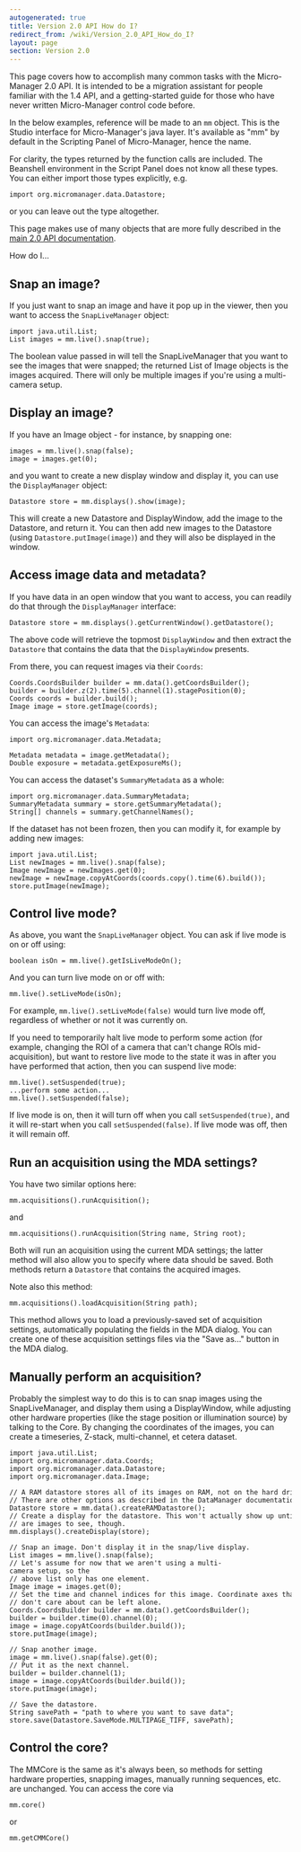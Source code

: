 ```yaml
---
autogenerated: true
title: Version 2.0 API How do I?
redirect_from: /wiki/Version_2.0_API_How_do_I?
layout: page
section: Version 2.0
---
```


This page covers how to accomplish many common tasks with the
Micro-Manager 2.0 API. It is intended to be a migration assistant for
people familiar with the 1.4 API, and a getting-started guide for those
who have never written Micro-Manager control code before.

In the below examples, reference will be made to an `mm` object. This is
the Studio interface for Micro-Manager's java layer. It's available as
"mm" by default in the Scripting Panel of Micro-Manager, hence the name.

For clarity, the types returned by the function calls are included. The
Beanshell environment in the Script Panel does not know all these types.
You can either import those types explicitly, e.g.

```
import org.micromanager.data.Datastore;
```

or you can leave out the type altogether.

This page makes use of many objects that are more fully described in the
[main 2.0 API documentation](https://micro-manager.org/wiki/Version_2.0_API).

How do I...

## Snap an image?

If you just want to snap an image and have it pop up in the viewer, then
you want to access the `SnapLiveManager` object:

```
import java.util.List;
List images = mm.live().snap(true);
```

The boolean value passed in will tell the SnapLiveManager that you want
to see the images that were snapped; the returned List of Image objects
is the images acquired. There will only be multiple images if you're
using a multi-camera setup.

## Display an image?

If you have an Image object - for instance, by snapping one:

```
images = mm.live().snap(false);
image = images.get(0);
```

and you want to create a new display window and display it, you can use
the `DisplayManager` object:

```
Datastore store = mm.displays().show(image);
```

This will create a new Datastore and DisplayWindow, add the image to the
Datastore, and return it. You can then add new images to the Datastore
(using `Datastore.putImage(image)`) and they will also be displayed in
the window.

## Access image data and metadata?

If you have data in an open window that you want to access, you can
readily do that through the `DisplayManager` interface:

```
Datastore store = mm.displays().getCurrentWindow().getDatastore();
```

The above code will retrieve the topmost `DisplayWindow` and then
extract the `Datastore` that contains the data that the `DisplayWindow`
presents.

From there, you can request images via their `Coords`:

```
Coords.CoordsBuilder builder = mm.data().getCoordsBuilder();
builder = builder.z(2).time(5).channel(1).stagePosition(0);
Coords coords = builder.build();
Image image = store.getImage(coords);
```

You can access the image's `Metadata`:

```
import org.micromanager.data.Metadata;

Metadata metadata = image.getMetadata();
Double exposure = metadata.getExposureMs();
```

You can access the dataset's `SummaryMetadata` as a whole:

```
import org.micromanager.data.SummaryMetadata;
SummaryMetadata summary = store.getSummaryMetadata();
String[] channels = summary.getChannelNames();
```

If the dataset has not been frozen, then you can modify it, for example
by adding new images:

```
import java.util.List;
List newImages = mm.live().snap(false);
Image newImage = newImages.get(0);
newImage = newImage.copyAtCoords(coords.copy().time(6).build());
store.putImage(newImage);
```

## Control live mode?

As above, you want the `SnapLiveManager` object. You can ask if live
mode is on or off using:

```
boolean isOn = mm.live().getIsLiveModeOn();
```

And you can turn live mode on or off with:

```
mm.live().setLiveMode(isOn);
```

For example, `mm.live().setLiveMode(false)` would turn live mode off,
regardless of whether or not it was currently on.

If you need to temporarily halt live mode to perform some action (for
example, changing the ROI of a camera that can't change ROIs
mid-acquisition), but want to restore live mode to the state it was in
after you have performed that action, then you can suspend live mode:

```
mm.live().setSuspended(true);
...perform some action...
mm.live().setSuspended(false);
```

If live mode is on, then it will turn off when you call
`setSuspended(true)`, and it will re-start when you call
`setSuspended(false)`. If live mode was off, then it will remain off.

## Run an acquisition using the MDA settings?

You have two similar options here:

```
mm.acquisitions().runAcquisition();
```

and

```
mm.acquisitions().runAcquisition(String name, String root);
```

Both will run an acquisition using the current MDA settings; the latter
method will also allow you to specify where data should be saved. Both
methods return a `Datastore` that contains the acquired images.

Note also this method:

```
mm.acquisitions().loadAcquisition(String path);
```

This method allows you to load a previously-saved set of acquisition
settings, automatically populating the fields in the MDA dialog. You can
create one of these acquisition settings files via the "Save as..."
button in the MDA dialog.

## Manually perform an acquisition?

Probably the simplest way to do this is to can snap images using the
SnapLiveManager, and display them using a DisplayWindow, while adjusting
other hardware properties (like the stage position or illumination
source) by talking to the Core. By changing the coordinates of the
images, you can create a timeseries, Z-stack, multi-channel, et cetera
dataset.

```
import java.util.List;
import org.micromanager.data.Coords;
import org.micromanager.data.Datastore;
import org.micromanager.data.Image;

// A RAM datastore stores all of its images on RAM, not on the hard drive.
// There are other options as described in the DataManager documentation.
Datastore store = mm.data().createRAMDatastore();
// Create a display for the datastore. This won't actually show up until there
// are images to see, though.
mm.displays().createDisplay(store);

// Snap an image. Don't display it in the snap/live display.
List images = mm.live().snap(false);
// Let's assume for now that we aren't using a multi-camera setup, so the
// above list only has one element.
Image image = images.get(0);
// Set the time and channel indices for this image. Coordinate axes that you
// don't care about can be left alone.
Coords.CoordsBuilder builder = mm.data().getCoordsBuilder();
builder = builder.time(0).channel(0);
image = image.copyAtCoords(builder.build());
store.putImage(image);

// Snap another image.
image = mm.live().snap(false).get(0);
// Put it as the next channel.
builder = builder.channel(1);
image = image.copyAtCoords(builder.build());
store.putImage(image);

// Save the datastore.
String savePath = "path to where you want to save data";
store.save(Datastore.SaveMode.MULTIPAGE_TIFF, savePath);
```

## Control the core?

The MMCore is the same as it's always been, so methods for setting
hardware properties, snapping images, manually running sequences, etc.
are unchanged. You can access the core via

```
mm.core()
```

or

```
mm.getCMMCore()
```
